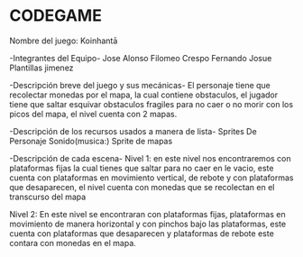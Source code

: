 # CODEGAME
Nombre del juego: Koinhantā

-Integrantes del Equipo-
Jose Alonso Filomeo Crespo
Fernando Josue Plantillas jimenez


-Descripción breve del juego y sus mecánicas-
El personaje tiene que recolectar monedas por el mapa, la cual contiene obstaculos, el jugador tiene que saltar esquivar obstaculos fragiles para no caer o no morir
con los picos del mapa, el nivel cuenta con 2 mapas.


-Descripción de los recursos usados a manera de lista-
Sprites De Personaje
Sonido(musica:)
Sprite de mapas


-Descripción de cada escena-
Nivel 1: en este nivel nos encontraremos con plataformas fijas la cual tienes que saltar para no caer en le vacio, este cuenta con plataformas en movimiento vertical, de rebote y con plataformas que desaparecen,
el nivel cuenta con monedas que se recolectan en el transcurso del mapa

Nivel 2: En este nivel se encontraran con plataformas fijas, plataformas en movimiento de manera horizontal y con pinchos bajo las plataformas, este cuenta con plataformas que desaparecen y plataformas de rebote este contara con monedas
en el mapa.

